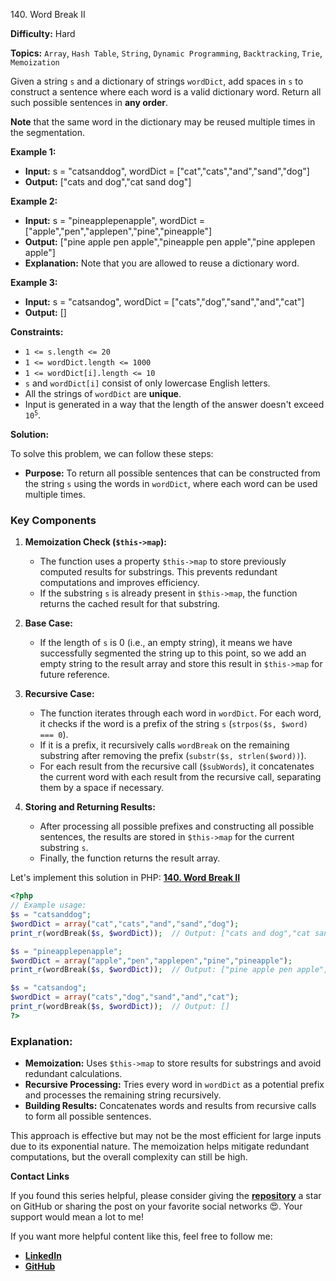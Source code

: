 140\. Word Break II

**Difficulty:** Hard

**Topics:** `Array`, `Hash Table`, `String`, `Dynamic Programming`, `Backtracking`, `Trie`, `Memoization`

Given a string `s` and a dictionary of strings `wordDict`, add spaces in `s` to construct a sentence where each word is a valid dictionary word. Return all such possible sentences in **any order**.

**Note** that the same word in the dictionary may be reused multiple times in the segmentation.

**Example 1:**

- **Input:** s = "catsanddog", wordDict = ["cat","cats","and","sand","dog"]
- **Output:** ["cats and dog","cat sand dog"]

**Example 2:**

- **Input:** s = "pineapplepenapple", wordDict = ["apple","pen","applepen","pine","pineapple"]
- **Output:** ["pine apple pen apple","pineapple pen apple","pine applepen apple"]
- **Explanation:** Note that you are allowed to reuse a dictionary word.

**Example 3:**

- **Input:** s = "catsandog", wordDict = ["cats","dog","sand","and","cat"]
- **Output:** [] 

**Constraints:**

- <code>1 <= s.length <= 20</code>
- <code>1 <= wordDict.length <= 1000</code>
- <code>1 <= wordDict[i].length <= 10</code>
- `s` and `wordDict[i]` consist of only lowercase English letters.
- All the strings of `wordDict` are **unique**.
- Input is generated in a way that the length of the answer doesn't exceed <code>10<sup>5</sup></code>.


**Solution:**


To solve this problem, we can follow these steps:

- **Purpose:** To return all possible sentences that can be constructed from the string `s` using the words in `wordDict`, where each word can be used multiple times.

### Key Components

1. **Memoization Check (`$this->map`):**
    - The function uses a property `$this->map` to store previously computed results for substrings. This prevents redundant computations and improves efficiency.
    - If the substring `s` is already present in `$this->map`, the function returns the cached result for that substring.

2. **Base Case:**
    - If the length of `s` is 0 (i.e., an empty string), it means we have successfully segmented the string up to this point, so we add an empty string to the result array and store this result in `$this->map` for future reference.

3. **Recursive Case:**
    - The function iterates through each word in `wordDict`. For each word, it checks if the word is a prefix of the string `s` (`strpos($s, $word) === 0`).
    - If it is a prefix, it recursively calls `wordBreak` on the remaining substring after removing the prefix (`substr($s, strlen($word))`).
    - For each result from the recursive call (`$subWords`), it concatenates the current word with each result from the recursive call, separating them by a space if necessary.

4. **Storing and Returning Results:**
    - After processing all possible prefixes and constructing all possible sentences, the results are stored in `$this->map` for the current substring `s`.
    - Finally, the function returns the result array.

Let's implement this solution in PHP: **[140. Word Break II](https://github.com/mah-shamim/leet-code-in-php/tree/main/algorithms/000140-word-break-ii/solution.php)**

```php
<?php
// Example usage:
$s = "catsanddog";
$wordDict = array("cat","cats","and","sand","dog");
print_r(wordBreak($s, $wordDict));  // Output: ["cats and dog","cat sand dog"]

$s = "pineapplepenapple";
$wordDict = array("apple","pen","applepen","pine","pineapple");
print_r(wordBreak($s, $wordDict));  // Output: ["pine apple pen apple","pineapple pen apple","pine applepen apple"]

$s = "catsandog";
$wordDict = array("cats","dog","sand","and","cat");
print_r(wordBreak($s, $wordDict));  // Output: []
?>
```

### Explanation:

- **Memoization:** Uses `$this->map` to store results for substrings and avoid redundant calculations.
- **Recursive Processing:** Tries every word in `wordDict` as a potential prefix and processes the remaining string recursively.
- **Building Results:** Concatenates words and results from recursive calls to form all possible sentences.

This approach is effective but may not be the most efficient for large inputs due to its exponential nature. The memoization helps mitigate redundant computations, but the overall complexity can still be high.

**Contact Links**

If you found this series helpful, please consider giving the **[repository](https://github.com/mah-shamim/leet-code-in-php)** a star on GitHub or sharing the post on your favorite social networks 😍. Your support would mean a lot to me!

If you want more helpful content like this, feel free to follow me:

- **[LinkedIn](https://www.linkedin.com/in/arifulhaque/)**
- **[GitHub](https://github.com/mah-shamim)**
